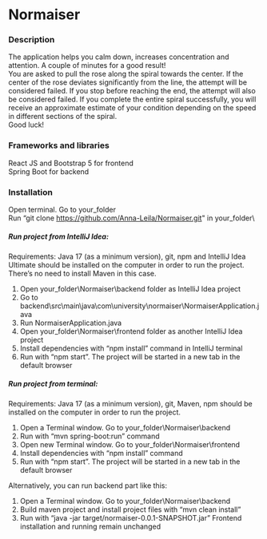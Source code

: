 # Normaiser
### Description
The application helps you calm down, increases concentration and attention. A couple of minutes for a good result!\
You are asked to pull the rose along the spiral towards the center. If the center of the rose deviates significantly from the line, the attempt will be considered failed. If you stop before reaching the end, the attempt will also be considered failed. If you complete the entire spiral successfully, you will receive an approximate estimate of your condition depending on the speed in different sections of the spiral.\
Good luck!
### Frameworks and libraries
React JS and Bootstrap 5 for frontend\
Spring Boot for backend
### Installation
Open terminal. Go to your_folder\
Run “git clone https://github.com/Anna-Leila/Normaiser.git" in your_folder\
##### Run project from IntelliJ Idea:
Requirements: Java 17 (as a minimum version), git, npm and IntelliJ Idea Ultimate should be installed on the computer in order to run the project. There’s no need to install Maven in this case.
1.	Open your_folder\Normaiser\backend folder as IntelliJ Idea project
2.	Go to backend\src\main\java\com\university\normaiser\NormaiserApplication.java
3.	Run NormaiserApplication.java
4.	Open your_folder\Normaiser\frontend folder as another IntelliJ Idea project
5.	Install dependencies with “npm install” command in IntelliJ terminal
6.	Run with “npm start”. The project will be started in a new tab in the default browser

##### Run project from terminal:
Requirements: Java 17 (as a minimum version), git, Maven, npm should be installed on the computer in order to run the project.
1.	Open a Terminal window. Go to your_folder\Normaiser\backend
2.	Run with “mvn spring-boot:run” command
3.	Open new Terminal window. Go to your_folder\Normaiser\frontend
4.	Install dependencies with “npm install” command
5.	Run with “npm start”. The project will be started in a new tab in the default browser

Alternatively, you can run backend part like this:
1.	Open a Terminal window. Go to your_folder\Normaiser\backend
2.	Build maven project and install project files with “mvn clean install”
3.	Run with “java -jar target/normaiser-0.0.1-SNAPSHOT.jar”
Frontend installation and running remain unchanged
